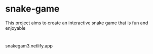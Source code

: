 # snake-game
This project aims to create an interactive snake game that is fun and enjoyable
#
 snakegam3.netlify.app
